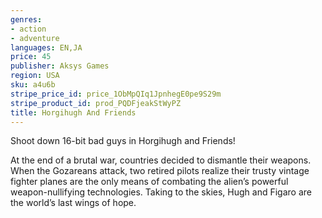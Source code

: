 ```yaml
---
genres:
- action
- adventure
languages: EN,JA
price: 45
publisher: Aksys Games
region: USA
sku: a4u6b
stripe_price_id: price_1ObMpQIq1JpnhegE0pe9S29m
stripe_product_id: prod_PQDFjeakStWyPZ
title: Horgihugh And Friends
---
```


Shoot down 16-bit bad guys in Horgihugh and Friends!

At the end of a brutal war, countries decided to dismantle their weapons. When the Gozareans attack, two retired pilots realize their trusty vintage fighter planes are the only means of combating the alien’s powerful weapon-nullifying technologies. Taking to the skies, Hugh and Figaro are the world’s last wings of hope.